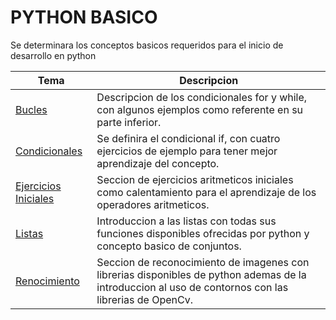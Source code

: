 # PYTHON BASICO
Se determinara los conceptos basicos requeridos para el inicio de desarrollo en python

| Tema | Descripcion 
|------|-----------
|[Bucles](Bucles) | Descripcion de los condicionales for y while, con algunos ejemplos como referente en su parte inferior.
|[Condicionales](Condicionales) | Se definira el condicional if, con cuatro ejercicios de ejemplo para tener mejor aprendizaje del concepto.
|[Ejercicios Iniciales](Ejercicios_Aritmeticos) | Seccion de ejercicios aritmeticos iniciales como calentamiento para el aprendizaje de los operadores aritmeticos.
|[Listas](Listas) | Introduccion a las listas con todas sus funciones disponibles ofrecidas por python y concepto basico de conjuntos.
|[Renocimiento](Reconocimiento) | Seccion de reconocimiento de imagenes con librerias disponibles de python ademas de la introduccion al uso de contornos con las librerias de OpenCv.
